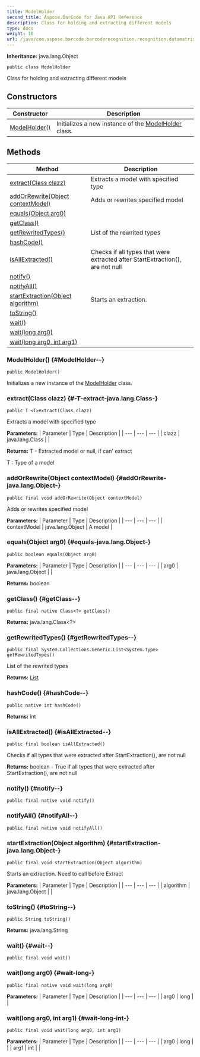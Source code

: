 ```yaml
---
title: ModelHolder
second_title: Aspose.BarCode for Java API Reference
description: Class for holding and extracting different models
type: docs
weight: 10
url: /java/com.aspose.barcode.barcoderecognition.recognition.datamatrix.oldalgorithm.treealgorithm/modelholder/
---
```

**Inheritance:**
java.lang.Object
```
public class ModelHolder
```

Class for holding and extracting different models
## Constructors

| Constructor | Description |
| --- | --- |
| [ModelHolder()](#ModelHolder--) | Initializes a new instance of the [ModelHolder](../../com.aspose.barcode.barcoderecognition.recognition.datamatrix.oldalgorithm.treealgorithm/modelholder) class. |
## Methods

| Method | Description |
| --- | --- |
| [<T>extract(Class clazz)](#-T-extract-java.lang.Class-) | Extracts a model with specified type |
| [addOrRewrite(Object contextModel)](#addOrRewrite-java.lang.Object-) | Adds or rewrites specified model |
| [equals(Object arg0)](#equals-java.lang.Object-) |  |
| [getClass()](#getClass--) |  |
| [getRewritedTypes()](#getRewritedTypes--) | List of the rewrited types |
| [hashCode()](#hashCode--) |  |
| [isAllExtracted()](#isAllExtracted--) | Checks if all types that were extracted after StartExtraction(), are not null |
| [notify()](#notify--) |  |
| [notifyAll()](#notifyAll--) |  |
| [startExtraction(Object algorithm)](#startExtraction-java.lang.Object-) | Starts an extraction. |
| [toString()](#toString--) |  |
| [wait()](#wait--) |  |
| [wait(long arg0)](#wait-long-) |  |
| [wait(long arg0, int arg1)](#wait-long-int-) |  |
### ModelHolder() {#ModelHolder--}
```
public ModelHolder()
```


Initializes a new instance of the [ModelHolder](../../com.aspose.barcode.barcoderecognition.recognition.datamatrix.oldalgorithm.treealgorithm/modelholder) class.

### <T>extract(Class clazz) {#-T-extract-java.lang.Class-}
```
public T <T>extract(Class clazz)
```


Extracts a model with specified type

**Parameters:**
| Parameter | Type | Description |
| --- | --- | --- |
| clazz | java.lang.Class |  |

**Returns:**
T - Extracted model or null, if can' extract

 T : Type of a model
### addOrRewrite(Object contextModel) {#addOrRewrite-java.lang.Object-}
```
public final void addOrRewrite(Object contextModel)
```


Adds or rewrites specified model

**Parameters:**
| Parameter | Type | Description |
| --- | --- | --- |
| contextModel | java.lang.Object | A model |

### equals(Object arg0) {#equals-java.lang.Object-}
```
public boolean equals(Object arg0)
```




**Parameters:**
| Parameter | Type | Description |
| --- | --- | --- |
| arg0 | java.lang.Object |  |

**Returns:**
boolean
### getClass() {#getClass--}
```
public final native Class<?> getClass()
```




**Returns:**
java.lang.Class<?>
### getRewritedTypes() {#getRewritedTypes--}
```
public final System.Collections.Generic.List<System.Type> getRewritedTypes()
```


List of the rewrited types

**Returns:**
[List](../../com.aspose.ms.system.collections.generic/list)
### hashCode() {#hashCode--}
```
public native int hashCode()
```




**Returns:**
int
### isAllExtracted() {#isAllExtracted--}
```
public final boolean isAllExtracted()
```


Checks if all types that were extracted after StartExtraction(), are not null

**Returns:**
boolean - True if all types that were extracted after StartExtraction(), are not null
### notify() {#notify--}
```
public final native void notify()
```




### notifyAll() {#notifyAll--}
```
public final native void notifyAll()
```




### startExtraction(Object algorithm) {#startExtraction-java.lang.Object-}
```
public final void startExtraction(Object algorithm)
```


Starts an extraction. Need to call before Extract

**Parameters:**
| Parameter | Type | Description |
| --- | --- | --- |
| algorithm | java.lang.Object |  |

### toString() {#toString--}
```
public String toString()
```




**Returns:**
java.lang.String
### wait() {#wait--}
```
public final void wait()
```




### wait(long arg0) {#wait-long-}
```
public final native void wait(long arg0)
```




**Parameters:**
| Parameter | Type | Description |
| --- | --- | --- |
| arg0 | long |  |

### wait(long arg0, int arg1) {#wait-long-int-}
```
public final void wait(long arg0, int arg1)
```




**Parameters:**
| Parameter | Type | Description |
| --- | --- | --- |
| arg0 | long |  |
| arg1 | int |  |

